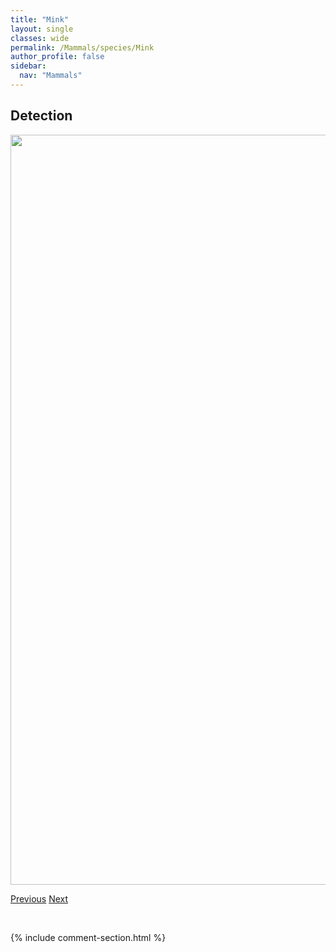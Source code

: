 ```yaml
---
title: "Mink"
layout: single
classes: wide
permalink: /Mammals/species/Mink
author_profile: false
sidebar:
  nav: "Mammals"
---
```


<h2>Detection</h2>

<a href="https://drive.google.com/uc?export=view&id=14rEe_Qq-h6DR-lo6m3S342Xy9-WvLcCv">
<img src="https://drive.google.com/uc?export=view&id=14rEe_Qq-h6DR-lo6m3S342Xy9-WvLcCv" height = "1200" width = "800">
</a>


<a href="/DevelopmentWebsite/Mammals/species/Marten" class="pagination--pager" title="Martes americana">Previous</a> <a href="/DevelopmentWebsite/Mammals/species/Moose" class="pagination--pager" title="Alces alces">Next</a>

<p>&nbsp;</p>

{% include comment-section.html %}
